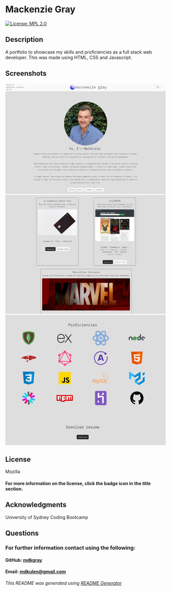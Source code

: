 # Mackenzie Gray

[![License: MPL 2.0](https://img.shields.io/badge/License-MPL_2.0-brightgreen.svg)](https://opensource.org/licenses/MPL-2.0)

## Description

A portfolio to showcase my skills and proficiencies as a full stack web developer. This was made using HTML, CSS and Javascript. 

## Screenshots

![Screenshot1](./assets/screenshots/screenshot1.png)
![Screenshot2](./assets/screenshots/screenshot2.png)
![Screenshot3](./assets/screenshots/screenshot3.png)

## License

Mozilla

#### For more information on the license, click the badge icon in the title section.

## Acknowledgments

University of Sydney Coding Bootcamp

## Questions

### For further information contact using the following:

#### GitHub: [mdkgray](https://github.com/mdkgray)

#### Email: mdkulen@gmail.com

_This README was generated using [README Generator](https://github.com/mdkgray/README_generator)_
